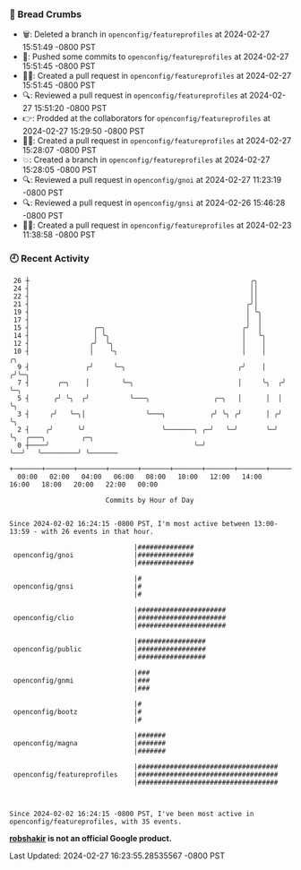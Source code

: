 ### 🍞 Bread Crumbs

 * 🗑: Deleted a branch in `openconfig/featureprofiles` at 2024-02-27 15:51:49 -0800 PST
 * 🚢: Pushed some commits to `openconfig/featureprofiles` at 2024-02-27 15:51:45 -0800 PST
 * ✍🏼: Created a pull request in `openconfig/featureprofiles` at 2024-02-27 15:51:45 -0800 PST
 * 🔍: Reviewed a pull request in  `openconfig/featureprofiles` at 2024-02-27 15:51:20 -0800 PST
 * 👉: Prodded at the collaborators for `openconfig/featureprofiles` at 2024-02-27 15:29:50 -0800 PST
 * ✍🏼: Created a pull request in `openconfig/featureprofiles` at 2024-02-27 15:28:07 -0800 PST
 * 💥: Created a branch in `openconfig/featureprofiles` at 2024-02-27 15:28:05 -0800 PST
 * 🔍: Reviewed a pull request in  `openconfig/gnoi` at 2024-02-27 11:23:19 -0800 PST
 * 🔍: Reviewed a pull request in  `openconfig/gnsi` at 2024-02-26 15:46:28 -0800 PST
 * ✍🏼: Created a pull request in `openconfig/featureprofiles` at 2024-02-23 11:38:58 -0800 PST

### 🕘 Recent Activity
```
 26 ┼                                                       ╭╮
 24 ┤                                                       ││
 22 ┤                                                       ││
 21 ┤                                                      ╭╯│
 19 ┤                                                      │ ╰╮
 17 ┤                                                      │  │
 15 ┤                ╭─╮                                  ╭╯  │
 14 ┤                │ ╰╮                                 │   ╰╮
 12 ┤               ╭╯  ╰╮                                │    │
 10 ┤               │    ╰╮                               │    │     ╭╮
  9 ┤              ╭╯     ╰─╮                            ╭╯    │    ╭╯╰─╮
  7 ┤       ╭─╮    │        ╰─╮                          │     ╰╮  ╭╯   ╰─╮
  5 ┤      ╭╯ ╰╮  ╭╯          ╰───╮                ╭─╮   │      │  │      ╰╮
  3 ┤     ╭╯   ╰─╮│               ╰───╮           ╭╯ ╰╮ ╭╯      │ ╭╯       ╰╮
  2 ┤    ╭╯      ╰╯                   ╰───────╮ ╭─╯   ╰─╯       ╰─╯         ╰╮  ╭───╮         ╭─╮
  0 ┼────╯                                    ╰─╯                            ╰──╯   ╰─────────╯ ╰───────
    +───────+───────+───────+───────+───────+───────+───────+───────+───────+───────+───────+───────+────
  00:00   02:00   04:00   06:00   08:00   10:00   12:00   14:00   16:00   18:00   20:00   22:00   00:00   

						Commits by Hour of Day


Since 2024-02-02 16:24:15 -0800 PST, I'm most active between 13:00-13:59 - with 26 events in that hour.

```



```
                               |##############
 openconfig/gnoi               |##############
                               |##############

                               |#
 openconfig/gnsi               |#
                               |#

                               |######################
 openconfig/clio               |######################
                               |######################

                               |#################
 openconfig/public             |#################
                               |#################

                               |###
 openconfig/gnmi               |###
                               |###

                               |#
 openconfig/bootz              |#
                               |#

                               |#######
 openconfig/magna              |#######
                               |#######

                               |###################################
 openconfig/featureprofiles    |###################################
                               |###################################



Since 2024-02-02 16:24:15 -0800 PST, I've been most active in openconfig/featureprofiles, with 35 events.

```
**[robshakir](mailto:robjs@google.com) is not an official Google product.**  


Last Updated: 2024-02-27 16:23:55.28535567 -0800 PST
